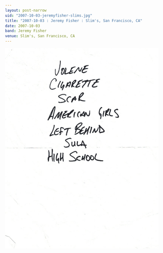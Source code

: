 ```yaml
---
layout: post-narrow
uid: "2007-10-03-jeremyfisher-slims.jpg"
title: "2007-10-03 : Jeremy Fisher : Slim's, San Francisco, CA"
date: 2007-10-03
band: Jeremy Fisher
venue: Slim's, San Francisco, CA
---
```


<div class="showcase">
  <img src="/img/2007/10/20071003-JeremyFisher-Slims.jpg" alt="2007-10-03-jeremyfisher-slims.jpg">
</div>
